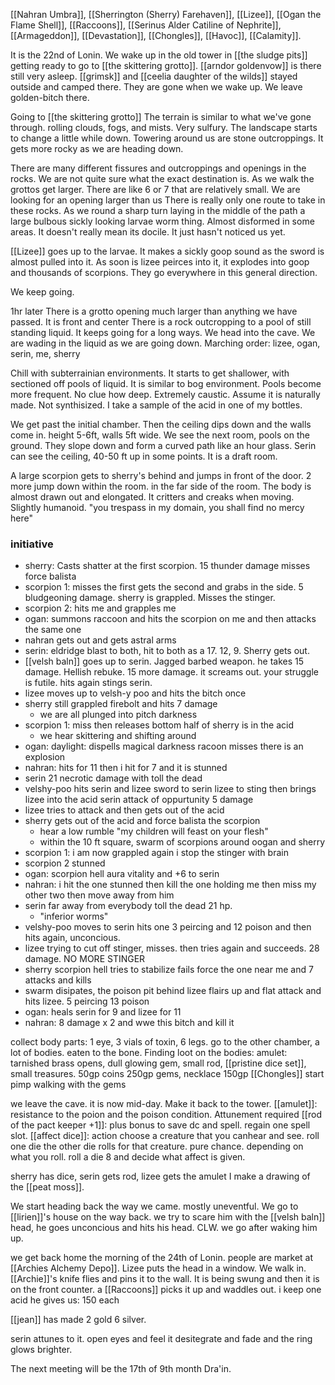[[Nahran Umbra]], [[Sherrington (Sherry) Farehaven]], [[Lizee]], [[Ogan the Flame Shell]], [[Raccoons]], [[Serinus Alder Catiline of Nephrite]], [[Armageddon]], [[Devastation]], [[Chongles]], [[Havoc]], [[Calamity]].

It is the 22nd of Lonin.
We wake up in the old tower in [[the sludge pits]] getting ready to go to [[the skittering grotto]]. [[arndor goldenvow]] is there still very asleep.
[[grimsk]] and [[ceelia daughter of the wilds]] stayed outside and camped there. They are gone when we wake up.
We leave golden-bitch there.

Going to [[the skittering grotto]]
The terrain is similar to what we've gone through. rolling clouds, fogs, and mists. Very sulfury.
The landscape starts to change a little while down. Towering around us are stone outcroppings. It gets more rocky as we are heading down. 

There are many different fissures and outcroppings and openings in the rocks. We are not quite sure what the exact destination is. As we walk the grottos get larger. There are like 6 or 7 that are relatively small.
We are looking for an opening larger than us
There is really only one route to take in these rocks. As we round a sharp turn laying in the middle of the path a large bulbous sickly looking larvae worm thing. Almost disformed in some areas. It doesn't really mean its docile. It just hasn't noticed us yet. 

[[Lizee]] goes up to the larvae. It makes a sickly goop sound as the sword is almost pulled into it. As soon is lizee peirces into it, it explodes into goop and thousands of scorpions. They go everywhere in this general direction. 

We keep going.

1hr later
There is a grotto opening much larger than anything we have passed. It is front and center
There is a rock outcropping to a pool of still standing liquid. It keeps going for a long ways.
We head into the cave. We are wading in the liquid as we are going down. Marching order: lizee, ogan, serin, me, sherry

Chill with subterrainian environments. It starts to get shallower, with sectioned off pools of liquid. 
It is similar to bog environment. Pools become more frequent. No clue how deep. Extremely caustic. Assume it is naturally made. Not synthisized. 
I take a sample of the acid in one of my bottles. 

We get past the initial chamber. Then the ceiling dips down and the walls come in. height 5-6ft, walls 5ft wide.
We see the next room, pools on the ground. They slope down and form a curved path like an hour glass. 
Serin can see the ceiling, 40-50 ft up in some points. It is a draft room. 

A large scorpion gets to sherry's behind and jumps in front of the door.
2 more jump down within the room. 
in the far side of the room. The body is almost drawn out and elongated. It critters and creaks when moving. Slightly humanoid. 
"you trespass in my domain, you shall find no mercy here"

### initiative
- sherry: Casts shatter at the first scorpion. 15 thunder damage misses force balista
- scorpion 1: misses the first gets the second and grabs in the side. 5 bludgeoning damage. sherry is grappled. Misses the stinger.
- scorpion 2: hits me and grapples me
- ogan: summons raccoon and hits the scorpion on me and then attacks the same one
- nahran gets out and gets astral arms 
- serin: eldridge blast to both, hit to both as a 17. 12, 9. Sherry gets out.
- [[velsh baln]] goes up to serin. Jagged barbed weapon. he takes 15 damage. Hellish rebuke. 15 more damage. it screams out. your struggle is futile. hits again stings serin. 
- lizee moves up to velsh-y poo and hits the bitch once
- sherry still grappled firebolt and hits 7 damage
	- we are all plunged into pitch darkness
- scorpion 1: miss then releases bottom half of sherry is in the acid
	- we hear skittering and shifting around
- ogan: daylight: dispells magical darkness racoon misses there is an explosion
- nahran: hits for 11 then i hit for 7 and it is stunned
- serin 21 necrotic damage with toll the dead
- velshy-poo hits serin and lizee sword to serin lizee to sting then brings lizee into the acid serin attack of oppurtunity 5 damage
- lizee tries to attack and then gets out of the acid 
- sherry gets out of the acid and force balista the scorpion
	- hear a low rumble "my children will feast on your flesh"
	- within the 10 ft square, swarm of scorpions around oogan and sherry
- scorpion 1: i am now grappled again i stop the stinger with brain
- scorpion 2 stunned
- ogan: scorpion hell aura vitality and +6 to serin
- nahran: i hit the one stunned then kill the one holding me then miss my other two then move away from him
- serin far away from everybody toll the dead 21 hp. 
	- "inferior worms"
- velshy-poo moves to serin hits one 3 peircing and 12 poison and then hits again, unconcious. 
- lizee trying to cut off stinger, misses. then tries again and succeeds. 28 damage. NO MORE STINGER
- sherry scorpion hell tries to stabilize fails force the one near me and 7 attacks and kills 
- swarm disipates, the poison pit behind lizee flairs up and flat attack and hits lizee. 5 peircing 13 poison 
- ogan: heals serin for 9 and lizee for 11
- nahran: 8 damage x 2 and wwe this bitch and kill it

collect body parts: 1 eye, 3 vials of toxin, 6 legs. 
go to the other chamber, a lot of bodies. eaten to the bone. Finding loot on the bodies: amulet: tarnished brass opens, dull glowing gem, small rod, [[pristine dice set]], small treasures. 50gp coins 250gp gems, necklace 150gp
[[Chongles]] start pimp walking with the gems

we leave the cave. it is now mid-day. Make it back to the tower. 
[[amulet]]: resistance to the poion and the poison condition. Attunement required
[[rod of the pact keeper +1]]: plus bonus to save dc and spell. regain one spell slot.
[[affect dice]]: action choose a creature that you canhear and see. roll one die the other die rolls for that creature. pure chance. depending on what you roll. roll a die 8 and decide what affect is given.

sherry has dice, serin gets rod, lizee gets the amulet
I make a drawing of the [[peat moss]]. 

We start heading back the way we came. 
mostly uneventful. 
We go to [[lirien]]'s house on the way back.
we try to scare him with the [[velsh baln]] head, he goes unconcious and hits his head.
CLW. 
we go after waking him up.

we get back home the morning of the 24th of Lonin. people are market at [[Archies Alchemy Depo]]. 
Lizee puts the head in a window. We walk in. [[Archie]]'s knife flies and pins it to the wall. 
It is being swung and then it is on the front counter. 
a [[Raccoons]] picks it up and waddles out. 
i keep one acid
he gives us: 150 each

[[jean]] has made 2 gold 6 silver. 

serin attunes to it. open eyes and feel it desitegrate and fade and the ring glows brighter. 

The next meeting will be the 17th of 9th month Dra'in. 